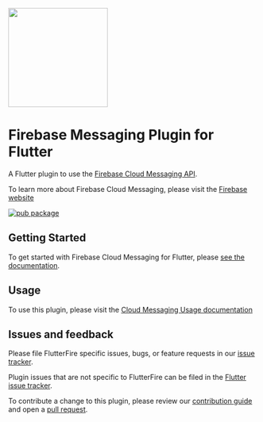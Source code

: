 [<img src="https://raw.githubusercontent.com/firebase/flutterfire/master/resources/flutter_favorite.png" width="200" />](https://flutter.dev/docs/development/packages-and-plugins/favorites)

# Firebase Messaging Plugin for Flutter

A Flutter plugin to use the [Firebase Cloud Messaging API](https://firebase.google.com/docs/cloud-messaging).

To learn more about Firebase Cloud Messaging, please visit the [Firebase website](https://firebase.google.com/products/cloud-messaging)

[![pub package](https://img.shields.io/pub/v/firebase_messaging.svg)](https://pub.dev/packages/firebase_messaging)

## Getting Started

To get started with Firebase Cloud Messaging for Flutter, please [see the documentation](https://firebase.flutter.dev/docs/messaging/overview).

## Usage

To use this plugin, please visit the [Cloud Messaging Usage documentation](https://firebase.google.com/docs/cloud-messaging)

## Issues and feedback

Please file FlutterFire specific issues, bugs, or feature requests in our [issue tracker](https://github.com/firebase/flutterfire/issues/new).

Plugin issues that are not specific to FlutterFire can be filed in the [Flutter issue tracker](https://github.com/flutter/flutter/issues/new).

To contribute a change to this plugin,
please review our [contribution guide](https://github.com/firebase/flutterfire/blob/master/CONTRIBUTING.md)
and open a [pull request](https://github.com/firebase/flutterfire/pulls).
